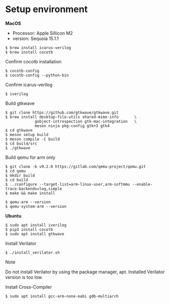 # Setup environment

__MacOS__
- Processor: Apple Sillicon M2
- version: Sequoia 15.1.1

```shell
$ brew install icarus-verilog
$ brew install cocotb
```

Confirm cocotb installation
```shell
$ cocotb-config
$ cocotb-config --python-bin
```

Confirm icarus-verilog
```shell
$ iverilog
```

Build gtkwave
```shell
$ git clone https://github.com/gtkwave/gtkwave.git
$ brew install desktop-file-utils shared-mime-info       \
             gobject-introspection gtk-mac-integration   \
             meson ninja pkg-config gtk+3 gtk4
$ cd gtkwave
$ meson setup build
$ meson compile -C build
$ cd build/src
$ ./gtkwave
```

Build qemu for arm only
```shell
$ git clone -b v9.2.0 https://gitlab.com/qemu-project/qemu.git
$ cd qemu
$ mkdir build
$ cd build
$ ../configure --target-list=arm-linux-user,arm-softmmu --enable-trace-backends=log,simple
$ make && make install
```
```shell
$ qemu-arm --version
$ qemu-system-arm --version
```

__Ubuntu__
```shell
$ sudo apt install iverilog
$ pip3 install cocotb
$ sudo apt install gtkwave
```

Install Verilator
```shell
$ ./install_verilator.sh
```
> [!NOTE]
> Do not install Verilator by using the package manager, apt.
> Installed Verilator version is too low.

Install Cross-Compiler
```shell
$ sudo apt install gcc-arm-none-eabi gdb-multiarch
```

